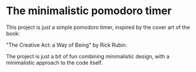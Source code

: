 # The minimalistic pomodoro timer

This project is just a simple pomodoro timer, inspired by the cover art of the book:

"The Creative Act: a Way of Being" 
by Rick Rubin.

The project is just a bit of fun combining minimalistic design,
with a minimalistic approach to the code itself.

